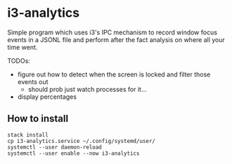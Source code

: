 # i3-analytics
Simple program which uses i3's IPC mechanism to record window focus events in a JSONL file and perform after the fact analysis on where all your time went.

TODOs:
* figure out how to detect when the screen is locked and filter those events out
    - should prob just watch processes for it...
* display percentages


## How to install
```
stack install
cp i3-analytics.service ~/.config/systemd/user/
systemctl --user daemon-reload
systemctl --user enable --now i3-analytics
```

